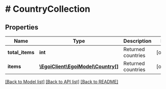 # # CountryCollection

## Properties

Name | Type | Description | Notes
------------ | ------------- | ------------- | -------------
**total_items** | **int** | Returned countries | [optional]
**items** | [**\EgoiClient\EgoiModel\Country[]**](Country.md) | Returned countries | [optional]

[[Back to Model list]](../../README.md#models) [[Back to API list]](../../README.md#endpoints) [[Back to README]](../../README.md)
